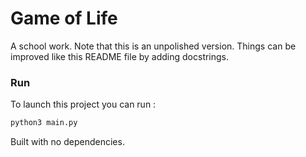 # Game of Life
A school work. 
Note that this is an unpolished version. Things can be improved like this README file by adding docstrings.

### Run
To launch this project you can run :
```cmd
python3 main.py
```
Built with no dependencies.